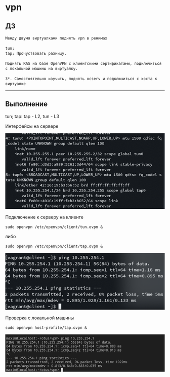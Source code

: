 # vpn

## ДЗ


    Между двумя виртуалками поднять vpn в режимах

    tun;
    tap; Прочуствовать разницу.

    Поднять RAS на базе OpenVPN с клиентскими сертификатами, подключиться с локальной машины на виртуалку.

    3*. Самостоятельно изучить, поднять ocserv и подключиться с хоста к виртуалке


---

## Выполнение

tun; tap: tap - L2, tun - L3

Интерфейсы на сервере   

![](https://github.com/MaxOOOOON/vpn/blob/main/pictures/Screenshot_20211107_235815.png)  


Подключение к серверу на клиенте

    sudo openvpn /etc/openvpn/client/tun.ovpn &

либо 

    sudo openvpn /etc/openvpn/client/tap.ovpn &

![](https://github.com/MaxOOOOON/vpn/blob/main/pictures/Screenshot_20211107_235844.png)  


Проверка с локальной машины

    sudo openvpn host-profile/tap.ovpn &

![](https://github.com/MaxOOOOON/vpn/blob/main/pictures/Screenshot_20211107_235904.png)  
